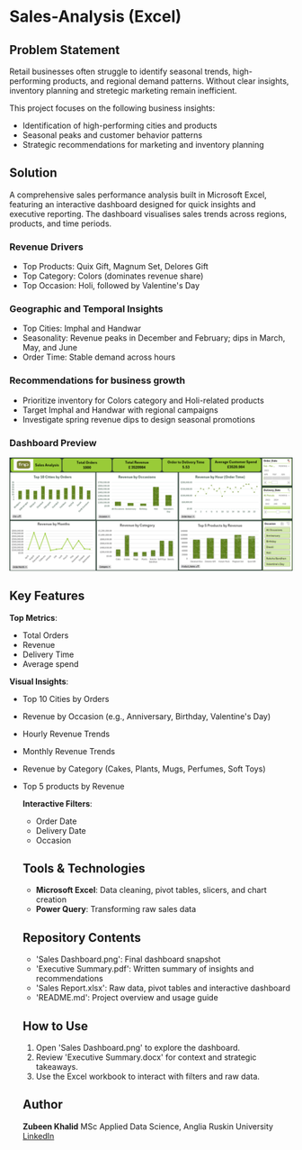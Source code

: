 # Sales-Analysis (Excel)

## Problem Statement
Retail businesses often struggle to identify seasonal trends, high-performing products, and regional demand patterns. Without clear insights, inventory planning and stretegic marketing remain inefficient. 

This project focuses on the following business insights:
 
  - Identification of high-performing cities and products
  - Seasonal peaks and customer behavior patterns
  - Strategic recommendations for marketing and inventory planning


## Solution
A comprehensive sales performance analysis built in Microsoft Excel, featuring an interactive dashboard designed for quick insights and executive reporting. The dashboard visualises sales trends across regions, products, and time periods.

### Revenue Drivers

- Top Products: Quix Gift, Magnum Set, Delores Gift
- Top Category: Colors (dominates revenue share)
- Top Occasion: Holi, followed by Valentine's Day

### Geographic and Temporal Insights
- Top Cities: Imphal and Handwar
- Seasonality: Revenue peaks in December and February; dips in March, May, and June
- Order Time: Stable demand across hours

### Recommendations for business growth
- Prioritize inventory for Colors category and Holi-related products
- Target Imphal and Handwar with regional campaigns
- Investigate spring revenue dips to design seasonal promotions

### Dashboard Preview

![Sales Dashboard Preview](Sales-Dashboard.png)



## Key Features
**Top Metrics**: 
- Total Orders
- Revenue
- Delivery Time
- Average spend

**Visual Insights**:
- Top 10 Cities by Orders
- Revenue by Occasion (e.g., Anniversary, Birthday, Valentine's Day)
- Hourly Revenue Trends
- Monthly Revenue Trends
- Revenue by Category (Cakes, Plants, Mugs, Perfumes, Soft Toys)
- Top 5 products by Revenue

  **Interactive Filters**:
  - Order Date
  - Delivery Date
  - Occasion

  ## Tools & Technologies
  - **Microsoft Excel**: Data cleaning, pivot tables, slicers, and chart creation
  - **Power Query**: Transforming raw sales data
 
  ## Repository Contents
  - 'Sales Dashboard.png': Final dashboard snapshot
  - 'Executive Summary.pdf': Written summary of insights and recommendations
  - 'Sales Report.xlsx': Raw data, pivot tables and interactive dashboard
  - 'README.md': Project overview and usage guide
 

  ## How to Use
  1. Open 'Sales Dashboard.png' to explore the dashboard.
  2. Review 'Executive Summary.docx' for context and strategic takeaways.
  3. Use the Excel workbook to interact with filters and raw data.

  ## Author
  **Zubeen Khalid**
  MSc Applied Data Science, Anglia Ruskin University
  [LinkedIn](www.linkedin.com/in/zubeenkhalid)
